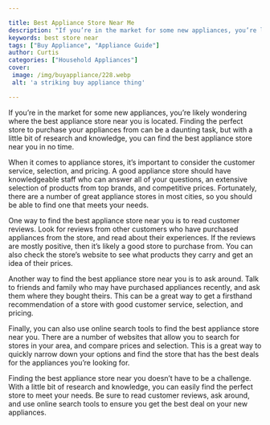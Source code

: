 ```yaml
---

title: Best Appliance Store Near Me
description: "If you’re in the market for some new appliances, you’re likely wondering where the best appliance store near you is located. Findi...lets find out"
keywords: best store near
tags: ["Buy Appliance", "Appliance Guide"]
author: Curtis
categories: ["Household Appliances"]
cover: 
 image: /img/buyappliance/228.webp
 alt: 'a striking buy appliance thing'

---
```


If you’re in the market for some new appliances, you’re likely wondering where the best appliance store near you is located. Finding the perfect store to purchase your appliances from can be a daunting task, but with a little bit of research and knowledge, you can find the best appliance store near you in no time. 

When it comes to appliance stores, it’s important to consider the customer service, selection, and pricing. A good appliance store should have knowledgeable staff who can answer all of your questions, an extensive selection of products from top brands, and competitive prices. Fortunately, there are a number of great appliance stores in most cities, so you should be able to find one that meets your needs. 

One way to find the best appliance store near you is to read customer reviews. Look for reviews from other customers who have purchased appliances from the store, and read about their experiences. If the reviews are mostly positive, then it’s likely a good store to purchase from. You can also check the store’s website to see what products they carry and get an idea of their prices. 

Another way to find the best appliance store near you is to ask around. Talk to friends and family who may have purchased appliances recently, and ask them where they bought theirs. This can be a great way to get a firsthand recommendation of a store with good customer service, selection, and pricing. 

Finally, you can also use online search tools to find the best appliance store near you. There are a number of websites that allow you to search for stores in your area, and compare prices and selection. This is a great way to quickly narrow down your options and find the store that has the best deals for the appliances you’re looking for. 

Finding the best appliance store near you doesn’t have to be a challenge. With a little bit of research and knowledge, you can easily find the perfect store to meet your needs. Be sure to read customer reviews, ask around, and use online search tools to ensure you get the best deal on your new appliances.
